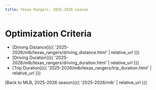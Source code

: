 ```yaml
---
title: Texas Rangers, 2025-2026 season
---
```


# Optimization Criteria
- [Driving Distance]({{ '2025-2026/mlb/texas_rangers/driving_distance.html' | relative_url }})
- [Driving Duration]({{ '2025-2026/mlb/texas_rangers/driving_duration.html' | relative_url }})
- [Trip Duration]({{ '2025-2026/mlb/texas_rangers/trip_duration.html' | relative_url }})

[Back to MLB, 2025-2026 season]({{ '2025-2026/mlb' | relative_url }})
